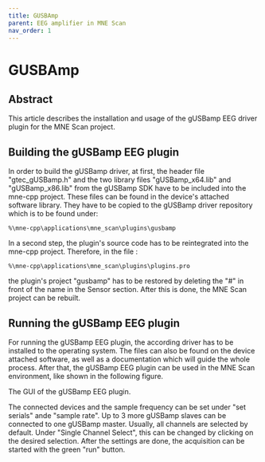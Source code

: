 ```yaml
---
title: GUSBAmp
parent: EEG amplifier in MNE Scan
nav_order: 1
---
```


# GUSBAmp

## Abstract

This article describes the installation and usage of the gUSBamp EEG driver plugin for the MNE Scan project.

## Building the gUSBamp EEG plugin

In order to build the gUSBamp driver, at first, the header file "gtec_gUSBamp.h" and the two library files "gUSBamp_x64.lib" and "gUSBamp_x86.lib" from the gUSBamp SDK have to be included into the mne-cpp project. These files can be found in the device's attached software library. They have to be copied to the gUSBamp driver repository which is to be found under:

 `%\mne-cpp\applications\mne_scan\plugins\gusbamp`

In a second step, the plugin's source code has to be reintegrated into the mne-cpp project. Therefore, in the file :

 `%\mne-cpp\applications\mne_scan\plugins\plugins.pro`

the plugin's project "gusbamp" has to be restored by deleting the "#" in front of the name in the Sensor section. After this is done, the MNE Scan project can be rebuilt.

## Running the gUSBamp EEG plugin

For running the gUSBamp EEG plugin, the according driver has to be installed to the operating system. The files can also be found on the device attached software, as well as a documentation which will guide the whole process. After that, the gUSBamp EEG plugin can be used in the MNE Scan environment, like shown in the following figure.


The GUI of the gUSBamp EEG plugin.

The connected devices and the sample frequency can be set under "set serials" ande "sample rate". Up to 3 more gUSBamp slaves can be connected to one gUSBamp master. Usually, all channels are selected by default. Under "Single Channel Select", this can be changed by clicking on the desired selection. After the settings are done, the acquisition can be started with the green "run" button.
